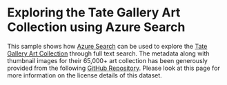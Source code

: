 # Exploring the Tate Gallery Art Collection using Azure Search

This sample shows how [Azure Search](https://azure.microsoft.com/en-us/services/search/
) can be used to explore the [Tate Gallery Art Collection](http://www.tate.org.uk/art/) through full text search.  The metadata along with thumbnail images for their 65,000+ art collection has been generously provided from the following [GitHub Repository](https://github.com/tategallery/collection).  Please look at this page for more information on the license details of this dataset.


